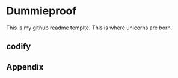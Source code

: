 # Dummieproof

This is my github readme templte.
This is where unicorns are born.

## codify

## Appendix


